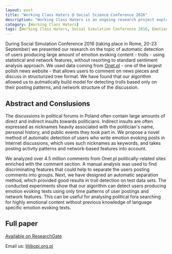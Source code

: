 ```yaml
---
layout: post
title: "Working Class Haters @ Social Science Conference 2016"
description: "Working Class Haters is an ongoing research project exploring emotions in polarized discussions"
category: [Working Class Haters]
tags: [Working Class Haters, Social Simulation Conference 2016, Emotion Detection, Sentiment Analysis]
---
```


During Social Simulation Conference 2016 (taking place in Rome, 20-23 September) we presented our research on the topic of automatic detection of users producing large amount of emotion evoking content - trolls - using statistical and network features, without resorting to standard sentiment analysis approach. We used data coming from [Onet.pl](http://www.onet.pl) - one of the largest polish news website - that allows users to comment on news pieces and discuss in structurized tree format.  We have found that our algorithm allowed us to autmatically build model for detecting trolls based only on their posting patterns, and network structure of the discussion.

<!--more-->

## Abstract and Conslusions
The discussions in political forums in Poland often contain large amounts of direct and indirect insults towards politicians. Indirect insults are often expressed as nicknames heavily associated with the politician's name, personal history, and public events they took part in. We propose a novel method of automatic detection of users who write emotion evoking posts in Internet discussions, which uses such nicknames as keywords, and takes posting activity patterns and network-based features into account.

We analyzed over 4.5 million comments from Onet.pl politically-related sites enriched with the comment section.
A manual analysis was used to find discriminating features that could help to separate the users posting comments into groups. Next, we have designed an automatic separation method, which provided good results in troll detection  on test data sets. The conducted experiments show that our algorithm can detect users producing emotion evoking texts using only time patterns of user postings and network features. This can be useful for analysing political fora searching for highly emotional content without previous knowledge of language specific emotion evoking texts.

## Full paper
[Available on ResearchGate](https://www.researchgate.net/publication/311674886_Working_class_haters_Detecting_time_patterns_in_negative_speech_in_Polish_political_forums)

Email us: lil@opi.org.pl
